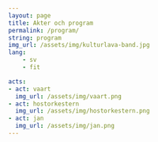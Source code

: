 ```yaml
---
layout: page
title: Akter och program
permalink: /program/
string: program
img_url: /assets/img/kulturlava-band.jpg
lang:
    - sv
    - fit

acts:
- act: vaart
  img_url: /assets/img/vaart.png
- act: hostorkestern
  img_url: /assets/img/hostorkestern.png
- act: jan
  img_url: /assets/img/jan.png
---
```




